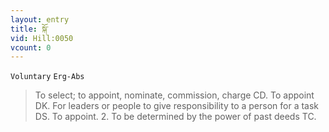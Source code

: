 ```yaml
---
layout: entry
title: སྐོ་
vid: Hill:0050
vcount: 0
---
```

`Voluntary` `Erg-Abs`
> To select; to appoint, nominate, commission, charge CD\.
 To appoint DK\.
 For leaders or people to give responsibility to a person for a task DS\.
 To appoint\.
 2\.
 To be determined by the power of past deeds TC\.

